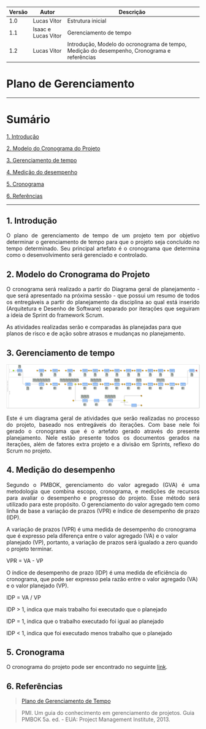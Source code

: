 |Versão|Autor|Descrição|
|------|-----|---------|
|1.0|Lucas Vitor|Estrutura inicial|
|1.1|Isaac e Lucas Vitor|Gerenciamento de tempo|
|1.2|Lucas Vitor|Introdução, Modelo do ocronograma de tempo, Medição do desempenho, Cronograma e referências|

# Plano de Gerenciamento

---

# Sumário

[1. Introdução](#1-introdução)

[2. Modelo do Cronograma do Projeto](#2-modelo-do-cronograma-do-projeto)

[3. Gerenciamento de tempo](#3-gerenciamento-de-tempo)

[4. Medição do desempenho](#4-medição-do-desempenho) 

[5. Cronograma](#5-cronograma) 

[6. Referências](#6-referências) 

---


## 1. Introdução

<p align="justify">O plano de gerenciamento de tempo de um projeto tem por objetivo determinar o gerenciamento de tempo para que o projeto seja concluído no tempo determinado. Seu principal artefato é o cronograma que determina como o desenvolvimento será gerenciado e controlado.</p>

## 2. Modelo do Cronograma do Projeto

<p align="justify">O cronograma será realizado a partir do Diagrama geral de planejamento - que será apresentado na próxima sessão - que possui um resumo de todos os entregáveis a partir do planejamento da disciplina ao qual está inserido (Arquitetura e Desenho de Software) separado por iterações que seguiram a ideia de Sprint do framework Scrum.

As atividades realizadas serão e comparadas às planejadas para que planos de risco e de ação sobre atrasos e mudanças no planejamento.</p>

## 3. Gerenciamento de tempo

![Gerenciamento de tempo](/assets/images/metodologia_geral.png)

<p align="justify">Este é um diagrama geral de atividades que serão realizadas no processo do 
projeto, baseado nos entregáveis do iterações. Com base nele foi gerado o cronograma que é o artefato gerado através do presente planejamento. Nele estão presente todos os documentos gerados na iterações, além de fatores extra projeto e a divisão em Sprints, reflexo do Scrum no projeto.
</p>

## 4. Medição do desempenho

<p align="justify">Segundo o PMBOK, gerenciamento do valor agregado (GVA) é uma metodologia que combina escopo, cronograma, e medições de recursos para avaliar o desempenho e progresso do projeto. Esse método será utilizado para este propósito. O gerenciamento do valor agregado tem como linha de base a variação de prazos (VPR) e índice de desempenho de prazo (IDP).

A variação de prazos (VPR) é uma medida de desempenho do cronograma que é expresso pela diferença entre o valor agregado (VA) e o valor planejado (VP), portanto, a variação de prazos será igualado a zero quando o projeto terminar.

VPR = VA - VP

O índice de desempenho de prazo (IDP) é uma medida de eficiência do cronograma, que pode ser expresso pela razão entre o valor agregado (VA) e o valor planejado (VP).

IDP = VA / VP

IDP > 1, indica que mais trabalho foi executado que o planejado

IDP = 1, indica que o trabalho executado foi igual ao planejado

IDP < 1, indica que foi executado menos trabalho que o planejado
</p>

## 5. Cronograma

O cronograma do projeto pode ser encontrado no seguinte 
[link](https://drive.google.com/file/d/10r83KFYUpkRFKHHs7ZCE4pOhKQCR1y-c/view).

## 6. Referências

> [Plano de Gerenciamento de Tempo](https://github.com/fga-eps-mds/2017.2-Receita-Mais/wiki/Plano-de-Gerenciamento-de-Tempo)

> PMI. Um guia do conhecimento em gerenciamento de projetos. Guia PMBOK 5a. ed. - EUA: Project Management Institute, 2013.